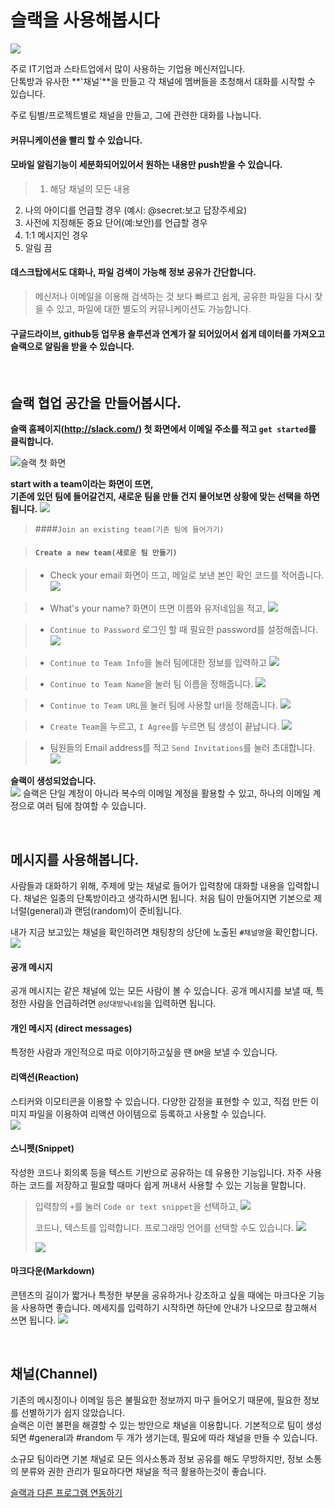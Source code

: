 # 슬랙을 사용해봅시다
![](slack-logo_large-1024x404.jpg)

주로 IT기업과 스타트업에서 많이 사용하는 기업용 메신저입니다.   
단톡방과 유사한 **'채널'**을 만들고 각 채널에 멤버들을 초청해서 대화를 시작할 수 있습니다. 

주로 팀별/프로젝트별로 채널을 만들고, 그에 관련한 대화를 나눕니다. 

#### 커뮤니케이션을 빨리 할 수 있습니다. 

#### 모바일 알림기능이 세분화되어있어서 원하는 내용만 push받을 수 있습니다. 
>1) 해당 채널의 모든 내용  
2) 나의 아이디를 언급할 경우 (예시: @secret:보고 답장주세요)   
3) 사전에 지정해둔 중요 단어(예:보안)를 언급할 경우   
4) 1:1 메시지인 경우   
5) 알림 끔  

#### 데스크탑에서도 대화나, 파일 검색이 가능해 정보 공유가 간단합니다. 
>메신저나 이메일을 이용해 검색하는 것 보다 빠르고 쉽게, 공유한 파일을 다시 찾을 수 있고, 파일에 대한 별도의 커뮤니케이션도 가능합니다. 

#### 구글드라이브, github등 업무용 솔루션과 연계가 잘 되어있어서 쉽게 데이터를 가져오고 슬랙으로 알림을 받을 수 있습니다. 

<br>


## 슬랙 협업 공간을 만들어봅시다. 

**슬랙 홈페이지(http://slack.com/) 첫 화면에서 이메일 주소를 적고 `get started`를 클릭합니다.**

![슬랙 첫 화면](slack_start/[1]_SlackHomepage.png)


**start with a team이라는 화면이 뜨면,  
기존에 있던 팀에 들어갈건지, 새로운 팀을 만들 건지 물어보면 상황에 맞는 선택을 하면 됩니다.**
![](slack_start/[2]_StartWithATeam.png) 

>####`Join an existing team(기존 팀에 들어가기)`
>
>


>#### `Create a new team(새로운 팀 만들기)`  

> - Check your email 화면이 뜨고, 메일로 보낸 본인 확인 코드를 적어줍니다.
> ![](slack_start/create[1]_CheckYourEmail.png)

> - What's your name? 화면이 뜨면 이름와 유저네임을 적고, 
> ![](slack_start/create[2]_What'sYourName.png)
 
> - `Continue to Password` 로그인 할 때 필요한 password를 설정해줍니다. 
> ![](slack_start/create[3]_SetYourPassword.png)
 
> - `Continue to Team Info`을 눌러 팀에대한 정보를 입력하고 
> ![](slack_start/create[4]_TellUsAboutYourTeam.png)
 
> - `Continue to Team Name`을 눌러 팀 이름을 정해줍니다. 
> ![](slack_start/create[5]_WhatsYourGroupCalled.png)

> - `Continue to Team URL`을 눌러 팀에 사용할 url을 정해줍니다. 
> ![](slack_start/create[6]_WhatURLDoyouWantfor....png)
 
> - `Create Team`을 누르고, `I Agree`를 누르면 팀 생성이 끝납니다.
> ![](slack_start/create[7]_ReviewTheTeam.png)

>  - 팀원들의 Email address를 적고 `Send Invitations`를 눌러 초대합니다. 
> ![](slack_start/create[8]_SendIncitations.png)

**슬랙이 생성되었습니다.**  
![](slack_start/create[9]_Welcome.png)
슬랙은 단일 계정이 아니라 복수의 이메일 계정을 활용할 수 있고, 하나의 이메일 계정으로 여러 팀에 참여할 수 있습니다. 

 <br>


## 메시지를 사용해봅니다. 
사람들과 대화하기 위해, 주제에 맞는 채널로 들어가 입력창에 대화할 내용을 입력합니다. 채널은 일종의 단톡방이라고 생각하시면 됩니다. 
처음 팀이 만들어지면 기본으로 제너럴(general)과 랜덤(random)이 준비됩니다. 

내가 지금 보고있는 채널을 확인하려면 채팅창의 상단에 노출된 `#채널명`을 확인합니다. 
![](slack_message/messages.png)

#### 공개 메시지
공개 메시지는 같은 채널에 있는 모든 사람이 볼 수 있습니다.
공개 메시지를 보낼 때, 특정한 사람을 언급하려면 `@상대방닉네임`을 입력하면 됩니다. 

#### 개인 메시지 (direct messages)
특정한 사람과 개인적으로 따로 이야기하고싶을 땐 `DM`을 보낼 수 있습니다. 

#### 리액션(Reaction)
스티커와 이모티콘을 이용할 수 있습니다. 다양한 감정을 표현할 수 있고, 직접 만든 이미지 파일을 이용하여 리액션 아이템으로 등록하고 사용할 수 있습니다.  
![](slack_message/reaction.png)

#### 스니펫(Snippet)
작성한 코드나 회의록 등을 텍스트 기반으로 공유하는 데 유용한 기능입니다. 자주 사용하는 코드를 저장하고 필요할 때마다 쉽게 꺼내서 사용할 수 있는 기능을 말합니다. 

>입력창의 `+`를 눌러 `Code or text snippet`을 선택하고,
>![](slack_message/snippet[1].png)
>
>코드나, 텍스트를 입력합니다. 프로그래밍 언어를 선택할 수도 있습니다. 
>![](slack_message/snippet[2].png)
>
>![](slack_message/snippet[3].png)

#### 마크다운(Markdown)
콘텐츠의 길이가 짧거나 특정한 부분을 공유하거나 강조하고 싶을 때에는 마크다운 기능을 사용하면 좋습니다. 
메세지를 입력하기 시작하면 하단에 안내가 나오므로 참고해서 쓰면 됩니다. 
![](slack_message/markdown.png)

<br>

## 채널(Channel)
기존의 메시징이나 이메일 등은 불필요한 정보까지 마구 들어오기 때문에, 필요한 정보를 선별하기가 쉽지 않았습니다.   
슬랙은 이런 불편을 해결할 수 있는 방안으로 채널을 이용합니다. 
기본적으로 팀이 생성되면 #general과 #random 두 개가 생기는데, 필요에 따라 채널을 만들 수 있습니다.

소규모 팀이라면 기본 채널로 모든 의사소통과 정보 공유를 해도 무방하지만, 정보 소통의 분류와 권한 관리가 필요하다면 채널을 적극 활용하는것이 좋습니다.  

[슬랙과 다른 프로그램 연동하기](http://ljs93kr.tistory.com/7)
